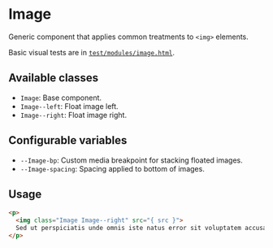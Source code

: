 # Image

Generic component that applies common treatments to `<img>` elements.

Basic visual tests are in [`test/modules/image.html`](http://aptuitiv.github.io/cacao/test/modules/image.html).


## Available classes

* `Image`: Base component.
* `Image--left`: Float image left.
* `Image--right`: Float image right.


## Configurable variables

* `--Image-bp`: Custom media breakpoint for stacking floated images.
* `--Image-spacing`: Spacing applied to bottom of images.


## Usage

```html
<p>
  <img class="Image Image--right" src="{ src }">
  Sed ut perspiciatis unde omnis iste natus error sit voluptatem accusantium doloremque laudantium, totam rem aperiam, eaque ipsa quae ab illo inventore veritatis et quasi architecto beatae vitae dicta sunt explicabo. Nemo enim ipsam voluptatem quia voluptas sit aspernatur aut odit aut fugit, sed quia consequuntur magni dolores eos qui ratione voluptatem sequi nesciunt. Neque porro quisquam est, qui dolorem ipsum quia dolor sit amet, consectetur, adipisci velit, sed quia non numquam eius modi tempora incidunt ut labore et dolore magnam aliquam quaerat voluptatem. Ut enim ad minima veniam, quis nostrum exercitationem ullam corporis suscipit laboriosam, nisi ut aliquid ex ea commodi consequatur? Quis autem vel eum iure reprehenderit qui in ea voluptate velit esse quam nihil molestiae consequatur, vel illum qui dolorem eum fugiat quo voluptas nulla pariatur?
</p>
```
